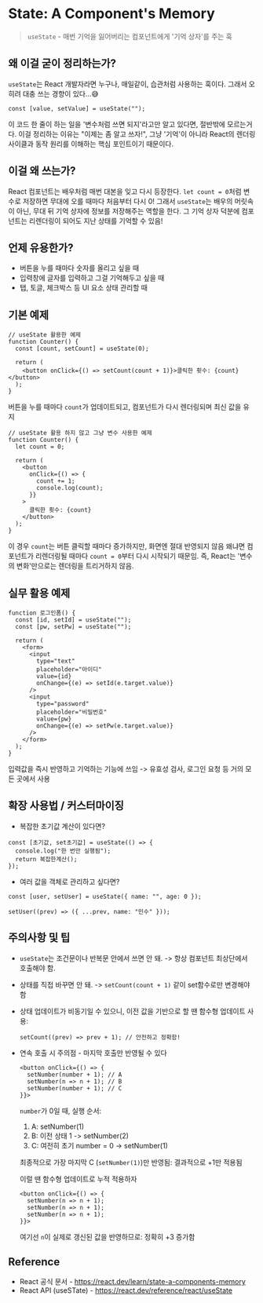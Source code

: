# State: A Component's Memory

> `useState` - 매번 기억을 잃어버리는 컴포넌트에게 '기억 상자'를 주는 훅

## 왜 이걸 굳이 정리하는가?

`useState`는 React 개발자라면 누구나, 매일같이, 습관처럼 사용하는 훅이다.
그래서 오히려 대충 쓰는 경향이 있다...😅

```tsx
const [value, setValue] = useState("");
```

이 코드 한 줄이 하는 일을 '변수처럼 쓰면 되지'라고만 알고 있다면, 절반밖에 모르는거다.
이걸 정리하는 이유는 "이제는 좀 알고 쓰자!",
그냥 '기억'이 아니라 React의 렌더링 사이클과 동작 원리를 이해하는 핵심 포인트이기 때문이다.

## 이걸 왜 쓰는가?

React 컴포넌트는 배우처럼 매번 대본을 잊고 다시 등장한다.
`let count = 0`처럼 변수로 저장하면 무대에 오를 때마다 처음부터 다시 0!
그래서 `useState`는 배우의 머릿속이 아닌, 무대 뒤 기억 상자에 정보를 저장해주는 역할을 한다.
그 기억 상자 덕분에 컴포넌트는 리렌더링이 되어도 지난 상태를 기억할 수 있음!

## 언제 유용한가?

- 버튼을 누를 때마다 숫자를 올리고 싶을 때
- 입력창에 글자를 입력하고 그걸 기억해두고 싶을 때
- 탭, 토글, 체크박스 등 UI 요소 상태 관리할 때

## 기본 예제

```tsx
// useState 활용한 예제
function Counter() {
  const [count, setCount] = useState(0);

  return (
    <button onClick={() => setCount(count + 1)}>클릭한 횟수: {count}</button>
  );
}
```

버튼을 누를 때마다 `count`가 업데이트되고, 컴포넌트가 다시 렌더링되며 최신 값을 유지

```tsx
// useState 활용 하지 않고 그냥 변수 사용한 예제
function Counter() {
  let count = 0;

  return (
    <button
      onClick={() => {
        count += 1;
        console.log(count);
      }}
    >
      클릭한 횟수: {count}
    </button>
  );
}
```

이 경우 `count`는 버튼 클릭할 때마다 증가하지만, 화면엔 절대 반영되지 않음
왜냐면 컴포넌트가 리렌더링될 때마다 `count = 0`부터 다시 시작되기 때문임.
즉, React는 '변수의 변화'만으로는 렌더링을 트리거하지 않음.

## 실무 활용 예제

```tsx
function 로그인폼() {
  const [id, setId] = useState("");
  const [pw, setPw] = useState("");

  return (
    <form>
      <input
        type="text"
        placeholder="아이디"
        value={id}
        onChange={(e) => setId(e.target.value)}
      />
      <input
        type="password"
        placeholder="비밀번호"
        value={pw}
        onChange={(e) => setPw(e.target.value)}
      />
    </form>
  );
}
```

입력값을 즉시 반영하고 기억하는 기능에 쓰임
-> 유효성 검사, 로그인 요청 등 거의 모든 곳에서 사용

## 확장 사용법 / 커스터마이징

- 복잡한 초기값 계산이 있다면?

```tsx
const [초기값, set초기값] = useState(() => {
  console.log("한 번만 실행됨");
  return 복잡한계산();
});
```

- 여러 값을 객체로 관리하고 싶다면?

```tsx
const [user, setUser] = useState({ name: "", age: 0 });

setUser((prev) => ({ ...prev, name: "민수" }));
```

## 주의사항 및 팁

- `useState`는 조건문이나 반복문 안에서 쓰면 안 돼.
  -> 항상 컴포넌트 최상단에서 호출해야 함.
- 상태를 직접 바꾸면 안 돼.
  -> `setCount(count + 1)` 같이 set함수로만 변경해야함
- 상태 업데이트가 비동기일 수 있으니, 이전 값을 기반으로 할 땐 함수형 업데이트 사용:

  ```tsx
  setCount((prev) => prev + 1); // 안전하고 정확함!
  ```

- 연속 호출 시 주의점 - 마지막 호출만 반영될 수 있다

  ```tsx
  <button onClick={() => {
    setNumber(number + 1); // A
    setNumber(n => n + 1); // B
    setNumber(number + 1); // C
  }}>
  ```

  `number`가 0일 때, 실행 순서:

  1. A: setNumber(1)
  2. B: 이전 상태 1 -> setNumber(2)
  3. C: 여전히 초기 number = 0 -> setNumber(1)

  최종적으로 가장 마지막 C (`setNumber(1)`)만 반영됨: 결과적으로 +1만 적용됨

  이럴 땐 함수형 업데이트로 누적 적용하자

  ```tsx
  <button onClick={() => {
    setNumber(n => n + 1);
    setNumber(n => n + 1);
    setNumber(n => n + 1);
  }}>
  ```

  여기선 `n`이 실제로 갱신된 값을 반영하므로: 정확히 +3 증가함

## Reference

- React 공식 문서 - https://react.dev/learn/state-a-components-memory
- React API (useSTate) - https://react.dev/reference/react/useState
